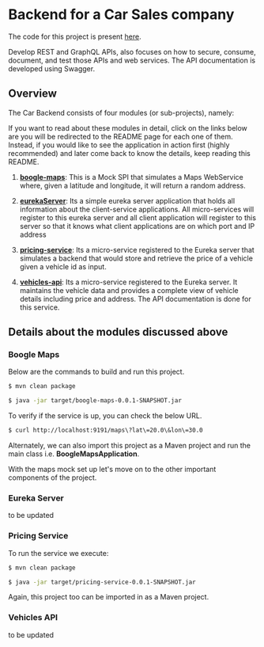 # Backend for a Car Sales company
The code for this project is present [here](https://github.com/kratipaw/car_website_backend).

Develop REST and GraphQL APIs, also focuses on how to secure, consume, document, and test those APIs and web services. The API documentation is developed using Swagger.

## Overview

The Car Backend consists of four modules (or sub-projects), namely:

If you want to read about these modules in detail, click on the links below are you will be redirected to the README page for each one of them. Instead, if you would like to see the application in action first (highly recommended) and later come back to know the details, keep reading this README.

1. __[boogle-maps](https://kratipaw.github.io/car_website_backend/boogle-maps/)__: This is a Mock SPI that simulates a Maps    WebService where, given a latitude and longitude, it  will return a random address.

2. __[eurekaServer](https://kratipaw.github.io/car_website_backend/eurekaServer/)__: Its a simple eureka server application that holds all information about the client-service applications. All micro-services will register to this eureka server and all client application will register to this server so that it knows what client applications are on which port and IP address

3. __[pricing-service](https://kratipaw.github.io/car_website_backend/pricing-service/)__: Its a micro-service registered to the Eureka server that simulates a backend that would store and retrieve the price of a vehicle given a vehicle id as input.

4. __[vehicles-api](https://github.com/kratipaw/car_website_backend/vehicles-api)__: Its a micro-service registered to the Eureka server. It maintains the vehicle data and provides a complete view of vehicle details including price and address. The API documentation is done for this service.

 
## Details about the modules discussed above

### Boogle Maps
Below are the commands to build and run this project.

```bash
$ mvn clean package

$ java -jar target/boogle-maps-0.0.1-SNAPSHOT.jar
```

To verify if the service is up, you can check the below URL.
```bash
$ curl http://localhost:9191/maps\?lat\=20.0\&lon\=30.0
```

Alternately, we can also import this project as a Maven project and run the main class i.e. __BoogleMapsApplication__.

With the maps mock set up let's move on to the other important components of the project.

### Eureka Server

to be updated

### Pricing Service
To run the service we execute:

```bash
$ mvn clean package

$ java -jar target/pricing-service-0.0.1-SNAPSHOT.jar
```

Again, this project too can be imported in as a Maven project.

### Vehicles API

to be updated
